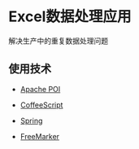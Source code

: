 # Excel数据处理应用

解决生产中的重复数据处理问题

## 使用技术

+ [Apache POI](https://poi.apache.org/)

+ [CoffeeScript](https://coffeescript.org/)

+ [Spring](https://spring.io/)

+ [FreeMarker](https://freemarker.apache.org/)

